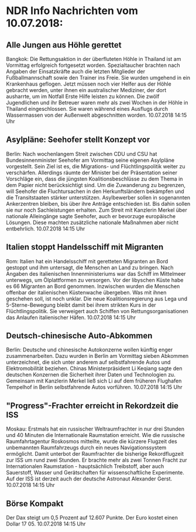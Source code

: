 # NDR Info Nachrichten vom 10.07.2018:


## Alle Jungen aus Höhle gerettet
Bangkok: Die Rettungsaktion in der überfluteten Höhle in Thailand ist am Vormittag erfolgreich fortgesetzt worden. Spezialtaucher brachten nach Angaben der Einsatzkräfte auch die letzten Mitglieder der Fußballmannschaft sowie den Trainer ins Freie. Sie wurden umgehend in ein Krankenhaus geflogen. Jetzt müssen noch vier Helfer aus der Höhle gebracht werden, unter ihnen ein australischer Mediziner, der dort ausharrte, um im Notfall Erste Hilfe leisten zu können. Die zwölf Jugendlichen und ihr Betreuer waren  mehr als zwei Wochen in der Höhle in Thailand eingeschlossen. Sie waren während eines Ausflugs durch Wassermassen von der Außenwelt abgeschnitten worden. 10.07.2018 14:15 Uhr 

## Asylpläne: Seehofer stellt Konzept vor
Berlin: Nach wochenlangem Streit zwischen CDU und CSU hat Bundesinnenminister Seehofer am Vormittag seine eigenen Asylpläne vorgestellt. Sein Ziel ist es, die Migrations- und Flüchtlingspolitik weiter zu verschärfen. Allerdings räumte der Minister bei der Präsentation seiner Vorschläge ein, dass die jüngsten Koalitionsbeschlüsse zu dem Thema in dem Papier nicht berücksichtigt sind. Um die Zuwanderung zu begrenzen, will Seehofer die Fluchtursachen in den Herkunftsländern bekämpfen und die Transitstaaten stärker unterstützen. Asylbewerber sollen in sogenannten Ankerzentren bleiben, bis über ihre Anträge entschieden ist. Bis dahin sollen sie nur noch Sachleistungen erhalten. Zum Streit mit Kanzlerin Merkel über nationale Alleingänge sagte Seehofer, auch er bevorzuge europäische Lösungen. Diese machten zusätzliche nationale Maßnahmen aber nicht entbehrlich. 10.07.2018 14:15 Uhr 

## Italien stoppt Handelsschiff mit Migranten
Rom: Italien hat ein Handelsschiff mit geretteten Migranten an Bord gestoppt und ihm untersagt, die Menschen an Land zu bringen. Nach Angaben des italienischen Innenministeriums war das Schiff im Mittelmeer unterwegs, um Ölplattformen zu versorgen. Vor der libyschen Küste habe es 66 Migranten an Bord genommen. Inzwischen wurden die Menschen offenbar der italienischen Küstenwache übergeben. Was mit ihnen geschehen soll, ist noch unklar. Die neue Koalitionsregierung aus Lega und 5-Sterne-Bewegung bleibt damit bei ihrem strikten Kurs in der Flüchtlingspolitik. Sie verweigert auch Schiffen von Rettungsorganisationen das Anlaufen italienischer Häfen. 10.07.2018 14:15 Uhr 

## Deutsch-chinesische Auto-Abkommen
Berlin:	Deutsche und chinesische Autokonzerne wollen künftig enger zusammenarbeiten. Dazu wurden in Berlin am Vormittag sieben Abkommen unterzeichnet, die sich unter anderem auf selbstfahrende Autos und Elektromobilität beziehen. Chinas Ministerpräsident Li Keqiang sagte den deutschen Konzernen die Sicherheit ihrer Daten und Technologien zu. Gemeinsam mit Kanzlerin Merkel ließ sich Li auf dem früheren Flughafen Tempelhof in Berlin selbstfahrende Autos vorführen. 10.07.2018 14:15 Uhr 

## "Progress"-Frachter erreicht in Rekordzeit die ISS
Moskau: Erstmals hat ein russischer Weltraumfrachter in nur drei Stunden und 40 Minuten die Internationale Raumstation erreicht. Wie die russische Raumfahrtagentur Roskosmos mitteilte, wurde die kürzere Flugzeit des unbemannten Raumfahrzeugs durch ein neues Navigationssystem ermöglicht. Damit unterbot der Raumfrachter die bisherige Rekordflugzeit zur ISS um rund zwei Stunden. Er brachte mehr als zwei Tonnen Fracht zur Internationalen Raumstation - hauptsächlich Treibstoff, aber auch Sauerstoff, Wasser und Gerätschaften für wissenschaftliche Experimente. Auf der ISS ist derzeit auch der deutsche Astronaut Alexander Gerst. 10.07.2018 14:15 Uhr 

## Börse Kompakt
Der Dax steigt um 0,5 Prozent auf 12.607 Punkte. Der Euro kostet einen Dollar 17 05. 10.07.2018 14:15 Uhr 
